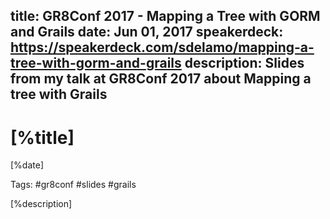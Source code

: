 title: GR8Conf 2017 - Mapping a Tree with GORM and Grails
date: Jun 01, 2017
speakerdeck: https://speakerdeck.com/sdelamo/mapping-a-tree-with-gorm-and-grails
description: Slides from my talk at GR8Conf 2017 about Mapping a tree with Grails
---

# [%title]

[%date]

Tags: #gr8conf #slides #grails

[%description]

<script async class="speakerdeck-embed" data-id="5ade55ba6ead42f58df2a71a6acb08e1" data-ratio="1.77777777777778" src="//speakerdeck.com/assets/embed.js"></script>